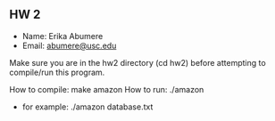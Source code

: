 ## HW 2

 - Name: Erika Abumere
 - Email: abumere@usc.edu

Make sure you are in the hw2 directory (cd hw2) before attempting to compile/run this program.

How to compile:   make amazon
How to run: ./amazon <database file> 
- for example: ./amazon database.txt



